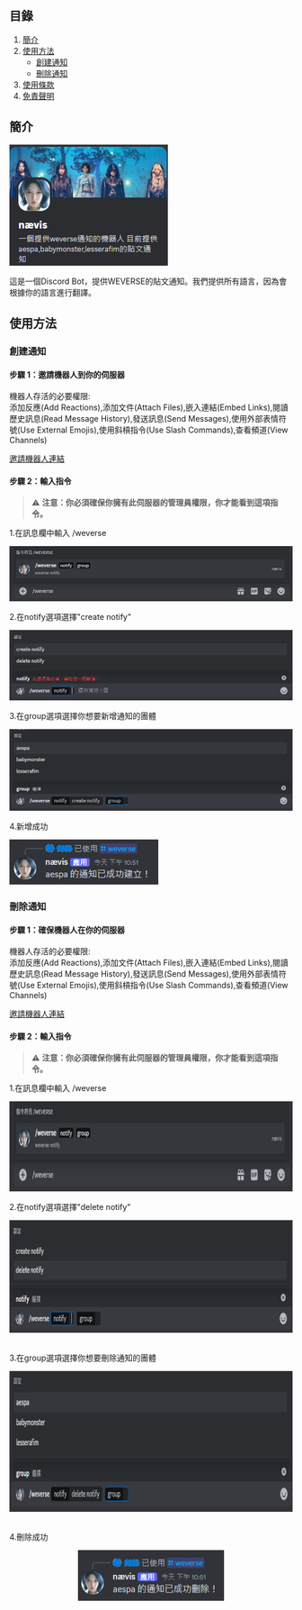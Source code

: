 ## 目錄
1. [簡介](#功能)
2. [使用方法](#使用方法)  
   - [創建通知](https://github.com/craz1gre0/weverse-notify-bot/blob/main/README.md#%E5%89%B5%E5%BB%BA%E9%80%9A%E7%9F%A5)  
   - [刪除通知](https://github.com/craz1gre0/weverse-notify-bot/blob/main/README.md#%E5%88%AA%E9%99%A4%E9%80%9A%E7%9F%A5)
3. [使用條款](#使用條款)
4. [免責聲明](#免責聲明)

## 簡介

![示意圖](images/bot.PNG)

這是一個Discord Bot，提供WEVERSE的貼文通知。我們提供所有語言，因為會根據你的語言進行翻譯。


## 使用方法
### 創建通知
#### 步驟 1：邀請機器人到你的伺服器

機器人存活的必要權限:<br>
添加反應(Add Reactions),添加文件(Attach Files),嵌入連結(Embed Links),閱讀歷史訊息(Read Message History),發送訊息(Send Messages),使用外部表情符號(Use External Emojis),使用斜槓指令(Use Slash Commands),查看頻道(View Channels)

[邀請機器人連結](https://discord.com/oauth2/authorize?client_id=1314971413769359370&permissions=2147863616&integration_type=0&scope=bot)

#### 步驟 2：輸入指令

>⚠️ **注意：你必須確保你擁有此伺服器的管理員權限，你才能看到這項指令。**

1.在訊息欄中輸入 /weverse

![示意圖](images/weverse.png)

2.在notify選項選擇"create notify"

![示意圖](images/create.png)

3.在group選項選擇你想要新增通知的團體

![示意圖](images/createGroup.png)

4.新增成功

![示意圖](images/createmsg.png)

### 刪除通知
#### 步驟 1：確保機器人在你的伺服器

機器人存活的必要權限:<br>
添加反應(Add Reactions),添加文件(Attach Files),嵌入連結(Embed Links),閱讀歷史訊息(Read Message History),發送訊息(Send Messages),使用外部表情符號(Use External Emojis),使用斜槓指令(Use Slash Commands),查看頻道(View Channels)

[邀請機器人連結](https://discord.com/oauth2/authorize?client_id=1314971413769359370&permissions=2147863616&integration_type=0&scope=bot)

#### 步驟 2：輸入指令

>⚠️ **注意：你必須確保你擁有此伺服器的管理員權限，你才能看到這項指令。**

1.在訊息欄中輸入 /weverse
<div align="center">
    <img src="https://raw.githubusercontent.com/craz1gre0/weverse-notify-bot/refs/heads/main/images/weverse.png?token=GHSAT0AAAAAAC4LS6DNIF7KSMHQVMWFJLVWZ3KZWVA" alt="示意圖" width="850" height="160">
</div>

2.在notify選項選擇"delete notify"
<div align="center">
    <img src="https://raw.githubusercontent.com/craz1gre0/weverse-notify-bot/refs/heads/main/images/del.png?token=GHSAT0AAAAAAC4LS6DMQMNTMHBZ5OUTWNNOZ3K2CQA" alt="示意圖" width="900" height="200">
</div><br>

3.在group選項選擇你想要刪除通知的團體
<div align="center">
    <img src="https://raw.githubusercontent.com/craz1gre0/weverse-notify-bot/refs/heads/main/images/delGroup.png?token=GHSAT0AAAAAAC4LS6DN2FPYY64K4AJ3CQASZ3K2C4A" alt="示意圖" width="900" height="250">
</div><br>

4.刪除成功
<div align="center">
    <img src="https://raw.githubusercontent.com/craz1gre0/weverse-notify-bot/refs/heads/main/images/delmsg.png?token=GHSAT0AAAAAAC4LS6DNN2PK6UPXIQKD2YGUZ3K2DFA" alt="示意圖" width="260" height="90">
</div><br>
